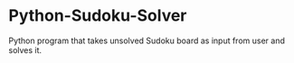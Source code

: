 # Python-Sudoku-Solver
Python program that takes unsolved Sudoku board as input from user and solves it.
